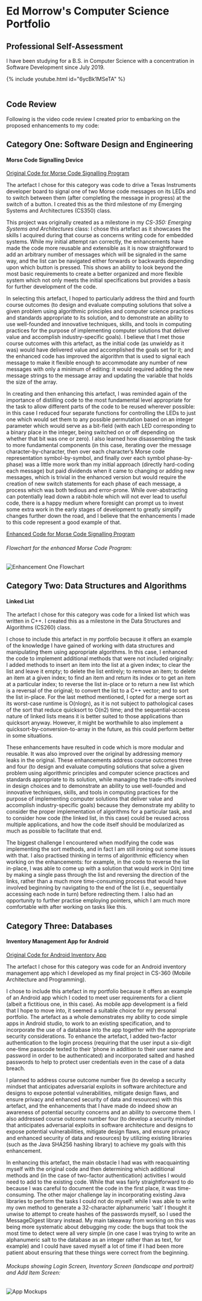 # Ed Morrow's Computer Science Portfolio

## Professional Self-Assessment
I have been studying for a B.S. in Computer Science with a concentration in Software Development since July 2019.

{% include youtube.html id="6ycBk1MSeTA" %}  
<br/>
## Code Review
Following is the video code review I created prior to embarking on the proposed enhancements to my code:

<!-- [![Code Review](https://img.youtube.com/vi/6ycBk1MSeTA/0.jpg)](https://www.youtube.com/watch?v=6ycBk1MSeTA) -->

## Category One: Software Design and Engineering
#### Morse Code Signalling Device
<a href="https://github.com/MaYingHu/CS350-Emerging-Systems-and-Architectures/">Original Code for Morse Code Signalling Program</a>

The artefact I chose for this category was code to drive a Texas Instruments developer board to signal one of two Morse code messages on its LEDs and to switch between them (after completing the message in progress) at the switch of a button. I created this as the third milestone of my Emerging Systems and Architectures (CS350) class.

This project was originally created as a milestone in my *CS-350: Emerging Systems and Architectures* class: 
I chose this artefact as it showcases the skills I acquired during that course as concerns writing code for embedded systems. While my initial attempt ran correctly, the enhancements have made the code more reusable and extensible as it is now straightforward to add an arbitrary number of messages which will be signaled in the same way, and the list can be navigated either forwards or backwards depending upon which button is pressed. This shows an ability to look beyond the most basic requirements to create a better organized and more flexible system which not only meets the initial specifications but provides a basis for further development of the code.

In selecting this artefact, I hoped to particularly address the third and fourth course outcomes (to design and evaluate computing solutions that solve a given problem using algorithmic principles and computer science practices and standards appropriate to its solution, and to demonstrate an ability to use well-founded and innovative techniques, skills, and tools in computing practices for the purpose of implementing computer solutions that deliver value and accomplish industry-specific goals). I believe that I met those course outcomes with this artefact, as the initial code (as unwieldy as it was) would have delivered value and accomplished the goals set for it; and the enhanced code has improved the algorithm that is used to signal each message to make it flexible enough to accommodate any number of new messages with only a minimum of editing: it would required adding the new message strings to the message array and updating the variable that holds the size of the array.

In creating and then enhancing this artefact, I was reminded again of the importance of distilling code to the most fundamental level appropriate for the task to allow different parts of the code to be reused wherever possible: in this case I reduced four separate functions for controlling the LEDs to just one which would set them to any possible permutation based on an integer parameter which would serve as a bit-field (with each LED corresponding to a binary place in the integer, being switched on or off depending on whether that bit was one or zero). I also learned how disassembling the task to more fundamental components (in this case, iterating over the message character-by-character, then over each character’s Morse code representation symbol-by-symbol, and finally over each symbol phase-by-phase) was a little more work than my initial approach (directly hard-coding each message) but paid dividends when it came to changing or adding new messages, which is trivial in the enhanced version but would require the creation of new switch statements for each phase of each message, a process which was both tedious and error-prone. While over-abstracting can potentially lead down a rabbit-hole which will not ever lead to useful code, there is a happy medium where foresight can prompt us to invest some extra work in the early stages of development to greatly simplify changes further down the road, and I believe that the enhancements I made to this code represent a good example of that.

<a href="https://github.com/MaYingHu/CS350-Emerging-Systems-and-Architectures/">Enhanced Code for Morse Code Signalling Program</a>

###### Flowchart for the enhanced Morse Code Program:
![Enhancement One Flowchart](./MorseCodeFlowchart.svg)

## Category Two: Data Structures and Algorithms 
#### Linked List

The artefact I chose for this category was code for a linked list which was written in C++. I created this as a milestone in the Data Structures and Algorithms (CS260) class.

I chose to include this artefact in my portfolio because it offers an example of the knowledge I have gained of working with data structures and manipulating them using appropriate algorithms. In this case, I enhanced the code to implement additional methods that were not included originally: I added methods to insert an item into the list at a given index; to clear the list and leave it empty; to delete the list entirely; to remove an item; to delete an item at a given index; to find an item and return its index or to get an item at a particular index; to reverse the list in-place or to return a new list which is a reversal of the original; to convert the list to a C++ vector; and to sort the list in-place. For the last method mentioned, I opted for a merge sort as its worst-case runtime is O(nlogn), as it is not subject to pathological cases of the sort that reduce quicksort to O(n2) time; and the sequential-access nature of linked lists means it is better suited to those applications than quicksort anyway. However, it might be worthwhile to also implement a quicksort-by-conversion-to-array in the future, as this could perform better in some situations. 

These enhancements have resulted in code which is more modular and reusable. It was also improved over the original by addressing memory leaks in the original. These enhancements address course outcomes three and four (to design and evaluate computing solutions that solve a given problem using algorithmic principles and computer science practices and standards appropriate to its solution, while managing the trade-offs involved in design choices and to demonstrate an ability to use well-founded and innovative techniques, skills, and tools in computing practices for the purpose of implementing computer solutions that deliver value and accomplish industry-specific goals) because they demonstrate my ability to consider the proper implementation of algorithms for a particular task, and to consider how code (the linked list, in this case) could be reused across multiple applications, and how the code itself should be modularized as much as possible to facilitate that end.

The biggest challenge I encountered when modifying the code was implementing the sort methods, and in fact I am still ironing out some issues with that. I also practised thinking in terms of algorithmic efficiency when working on the enhancements: for example, in the code to reverse the list in-place, I was able to come up with a solution that would work in O(n) time by making a single pass through the list and reversing the direction of the links, rather than a much more time-consuming process that would have involved beginning by navigating to the end of the list (i.e., sequentially accessing each node in turn) before redirecting them. I also had an opportunity to further practise employing pointers, which I am much more comfortable with after working on tasks like this.

## Category Three: Databases
#### Inventory Management App for Android

<a href="https://github.com/MaYingHu/CS-360-Inventory-App/tree/master">Original Code for Android Inventory App</a>

The artefact I chose for this category was code for an Android inventory management app which I developed as my final project in CS-360 (Mobile Architecture and Programming).

I chose to include this artefact in my portfolio because it offers an example of an Android app which I coded to meet user requirements for a client (albeit a fictitious one, in this case). As mobile app development is a field that I hope to move into, it seemed a suitable choice for my personal portfolio. The artefact as a whole demonstrates my ability to code simple apps in Android studio, to work to an existing specification, and to incorporate the use of a database into the app together with the appropriate security considerations. To enhance the artefact, I added two-factor authentication to the login process (requiring that the user input a six-digit one-time passcode texted to their ’phone in addition to their user name and password in order to be authenticated) and incorporated salted and hashed passwords to help to protect user credentials even in the case of a data breach.

I planned to address course outcome number five (to develop a security mindset that anticipates adversarial exploits in software architecture and designs to expose potential vulnerabilities, mitigate design flaws, and ensure privacy and enhanced security of data and resources) with this artefact, and the enhancements that I have made do indeed show an awareness of potential security concerns and an ability to overcome them. I also addressed course outcome number four (to develop a security mindset that anticipates adversarial exploits in software architecture and designs to expose potential vulnerabilities, mitigate design flaws, and ensure privacy and enhanced security of data and resources) by utilizing existing libraries (such as the Java SHA256 hashing library) to achieve my goals with this enhancement. 

In enhancing this artefact, the main obstacle I had was with reacquainting myself with the original code and then determining which additional methods and (in the case of two-factor authentication) activities I would need to add to the existing code. While that was fairly straightforward to do because I was careful to document the code in the first place, it was time-consuming. The other major challenge lay in incorporating existing Java libraries to perform the tasks I could not do myself: while I was able to write my own method to generate a 32-character alphanumeric ‘salt’ I thought it unwise to attempt to create hashes of the passwords myself, so I used the MessageDigest library instead. My main takeaway from working on this was being more systematic about debugging my code: the bugs that took the most time to detect were all very simple (in one case I was trying to write an alphanumeric salt to the database as an integer rather than as text, for example) and I could have saved myself a lot of time if I had been more patient about ensuring that these things were correct from the beginning.

###### Mockups showing Login Screen, Inventory Screen (landscape and portrait) and Add Item Screen:</p>

![App Mockups](./appMockups.svg)
